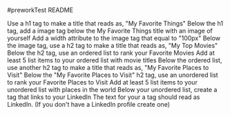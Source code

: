 #preworkTest README

Use a h1 tag to make a title that reads as, "My Favorite Things"
Below the h1 tag, add a image tag below the My Favorite Things title with an image of yourself
Add a width attribute to the image tag that equal to "100px"
Below the image tag, use a h2 tag to make a title that reads as, "My Top Movies"
Below the h2 tag, use an ordered list to rank your Favorite Movies
Add at least 5 list items to your ordered list with movie titles
Below the ordered list, use another h2 tag to make a title that reads as, "My Favorite Places to Visit"
Below the "My Favorite Places to Visit" h2 tag, use an unordered list to rank your Favorite Places to Visit
Add at least 5 list items to your unordered list with places in the world
Below your unordered list, create a tag that links to your LinkedIn
The text for your a tag should read as LinkedIn. (If you don't have a LinkedIn profile create one)

